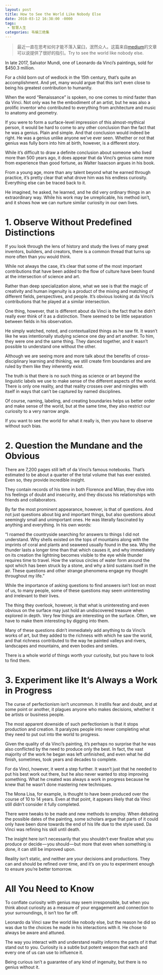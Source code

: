 ```yaml
---
layout: post
title: How to See the World Like Nobody Else
date: 2018-03-12 16:38:00 -0000
tags:
 - 智慧人生 
categories: 韦编三绝集
---
```


> 最近一直在思考如何才能不落入窠臼，泯然众人。这篇来自[medium](https://medium.com/personal-growth/leonardo-da-vinci-how-to-see-the-world-like-nobody-else-7eb9d60dacac)的文章可以说提供了很好的指引。Try to see the world like nobody else.

In late 2017, Salvator Mundi, one of Leonardo da Vinci’s paintings, sold for $450.3 million.

For a child born out of wedlock in the 15th century, that’s quite an accomplishment. And yet, many would argue that this isn’t even close to being his greatest contribution to humanity.

When the word “Renaissance” is spoken, no one comes to mind faster than da Vinci. Not only was he the embodiment of an artist, but he was also a prolific inventor who contributed to everything from architecture and music to anatomy and geometry.

If you were to form a surface-level impression of this almost-mythical person, it would be hard to come to any other conclusion than the fact that he was a genius. Plain and simple. And that conclusion would indeed be right. He was a genius unlike anyone we’ve ever seen. Whether or not that genius was fully born into him at birth, however, is a different story.

While it’s difficult to draw a definite conclusion about someone who lived more than 500 years ago, it does appear that da Vinci’s genius came more from experience than good fortune, as Walter Isaacson argues in his book.

From a young age, more than any talent beyond what he earned through practice, it’s pretty clear that what drove him was his endless curiosity. Everything else can be traced back to it.

He imagined, he asked, he learned, and he did very ordinary things in an extraordinary way. While his work may be unreplicable, his method isn’t, and it shows how we can nurture similar curiosity in our own lives.


# 1. Observe Without Predefined Distinctions
If you look through the lens of history and study the lives of many great inventors, builders, and creators, there is a common thread that turns up more often than you would think.

While not always the case, it’s clear that some of the most important contributions that have been added to the flow of culture have been found at the intersection of science and art.

Rather than deep specialization alone, what we see is that the magic of creativity and human ingenuity is a product of the mixing and matching of different fields, perspectives, and people. It’s obvious looking at da Vinci’s contributions that he played at a similar intersection.

One thing, however, that is different about da Vinci is the fact that he didn’t really ever think of it as a distinction. There seemed to be little separation between fields in his observation.

He simply watched, noted, and contextualized things as he saw fit. It wasn’t like he was intentionally studying science one day and art another. To him, they were one and the same thing. They danced together, and it wasn’t possible to understand one without the other.

Although we are seeing more and more talk about the benefits of cross-disciplinary learning and thinking, we still create firm boundaries and are ruled by them like they inherently exist.

The truth is that there is no such thing as science or art beyond the linguistic labels we use to make sense of the different aspects of the world. There is only one reality, and that reality crosses over and mingles with itself in ways that can’t be captured by named disciplines.

Of course, naming, labeling, and creating boundaries helps us better order and make sense of the world, but at the same time, they also restrict our curiosity to a very narrow angle.

If you want to see the world for what it really is, then you have to observe without such bias.

# 2. Question the Mundane and the Obvious
There are 7,200 pages still left of da Vinci’s famous notebooks. That’s estimated to be about a quarter of the total volume that has ever existed. Even so, they provide incredible insight.

They contain records of his time in both Florence and Milan, they dive into his feelings of doubt and insecurity, and they discuss his relationships with friends and collaborators.

By far the most prominent appearance, however, is that of questions. And not just questions about big and important things, but also questions about seemingly small and unimportant ones. He was literally fascinated by anything and everything. In his own words:

“I roamed the countryside searching for answers to things I did not understand. Why shells existed on the tops of mountains along with the imprints of coral and plants and seaweed usually found in the sea. Why the thunder lasts a longer time than that which causes it, and why immediately on its creation the lightning becomes visible to the eye while thunder requires time to travel. How the various circles of water form around the spot which has been struck by a stone, and why a bird sustains itself in the air. These questions and other strange phenomena engage my thought throughout my life.”

While the importance of asking questions to find answers isn’t lost on most of us, to many people, some of these questions may seem uninteresting and irrelevant to their lives.

The thing they overlook, however, is that what is uninteresting and even obvious on the surface may just hold an undiscovered treasure when explored in depth. Very few things are interesting on the surface. Often, we have to make them interesting by digging into them.

Many of these questions didn’t immediately add anything to da Vinci’s works of art, but they added to the richness with which he saw the world, and that richness contributed to the way he painted valleys and rivers, landscapes and mountains, and even bodies and smiles.

There is a whole world of things worth your curiosity, but you have to look to find them.

# 3. Experiment like It’s Always a Work in Progress
The curse of perfectionism isn’t uncommon. It instills fear and doubt, and at some point or another, it plagues anyone who makes decisions, whether it be artists or business people.

The most apparent downside of such perfectionism is that it stops production and creation. It paralyzes people into never completing what they need to put out into the world to progress.

Given the quality of da Vinci’s painting, it’s perhaps no surprise that he was also conflicted by the need to produce only the best. In fact, the vast majority of the work he began was left unfinished, and even what he did finish, sometimes, took years and decades to complete.

For da Vinci, however, it went a step further. It wasn’t just that he needed to put his best work out there, but he also never wanted to stop improving something. What he created was always a work in progress because he knew that he wasn’t done mastering new techniques.

The Mona Lisa, for example, is thought to have been produced over the course of 10 to 14 years. Even at that point, it appears likely that da Vinci still didn’t consider it fully completed.

There were tweaks to be made and new methods to employ. When debating the possible dates of the painting, some scholars argue that parts of it could only have been done towards the end of his life due to the style used. Da Vinci was refining his skill until death.

The insight here isn’t necessarily that you shouldn’t ever finalize what you produce or decide — you should — but more that even when something is done, it can still be improved upon.

Reality isn’t static, and neither are your decisions and productions. They can and should be refined over time, and it’s on you to experiment enough to ensure you’re better tomorrow.

# All You Need to Know
To conflate curiosity with genius may seem irresponsible, but when you think about curiosity as a measure of your engagement and connection to your surroundings, it isn’t too far off.

Leonardo da Vinci saw the world like nobody else, but the reason he did so was due to the choices he made in his interactions with it. He chose to always be aware and attuned.

The way you interact with and understand reality informs the parts of it that stand out to you. Curiosity is a subtle but potent weapon that each and every one of us can use to influence it.

Being curious isn’t a guarantee of any kind of ingenuity, but there is no genius without it.
